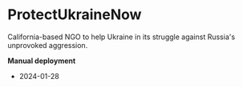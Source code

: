 # ProtectUkraineNow
California-based NGO to help Ukraine in its struggle against Russia's unprovoked aggression.

**Manual deployment**
- 2024-01-28
